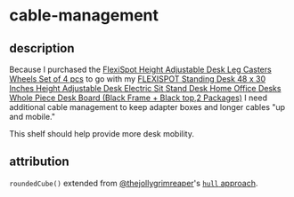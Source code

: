 # cable-management

## description
Because I purchased the [FlexiSpot Height Adjustable Desk Leg Casters Wheels Set of 4 pcs](https://www.amazon.com/gp/product/B0732QT98V/ref=ppx_yo_dt_b_asin_title_o01_s00?ie=UTF8&psc=1) to go with my [FLEXISPOT Standing Desk 48 x 30 Inches Height Adjustable Desk Electric Sit Stand Desk Home Office Desks Whole Piece Desk Board (Black Frame + Black top,2 Packages)](https://www.amazon.com/gp/product/B07H2W9Y3W/ref=ppx_yo_dt_b_asin_title_o02_s00?ie=UTF8&psc=1) I need additional cable management to keep adapter boxes and longer cables "up and mobile."

This shelf should help provide more desk mobility.

## attribution
`roundedCube()` extended from [@thejollygrimreaper](https://www.youtube.com/@thejollygrimreaper)'s [`hull` approach](https://www.youtube.com/watch?v=gKOkJWiTgAY).
